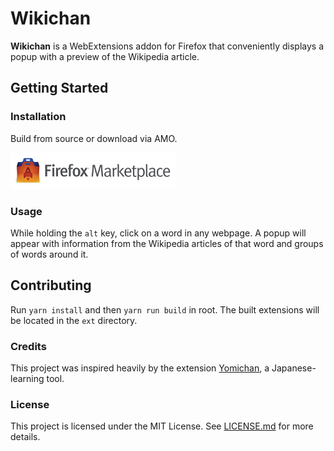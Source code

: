 # Wikichan

**Wikichan** is a WebExtensions addon for Firefox that conveniently
displays a popup with a preview of the Wikipedia article.

## Getting Started

### Installation

Build from source or download via AMO.

[![](img/marketplace.png)](https://addons.mozilla.org/en-US/firefox/addon/wikichan-v2/)

### Usage

While holding the `alt` key, click on a word in any webpage. A popup
will appear with information from the Wikipedia articles of that word
and groups of words around it.

## Contributing

Run `yarn install` and then `yarn run build` in root. The built
extensions will be located in the `ext` directory.

### Credits

This project was inspired heavily by the extension
[Yomichan](https://foosoft.net/projects/yomichan), a Japanese-learning
tool.

### License

This project is licensed under the MIT License. See
[LICENSE.md](LICENSE.md) for more details.
